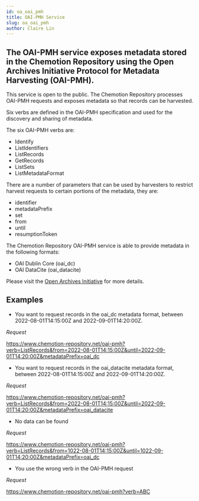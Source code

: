 ```yaml
---
id: oa_oai_pmh
title: OAI-PMH Service
slug: oa_oai_pmh
author: Claire Lin
---
```


## The OAI-PMH service exposes metadata stored in the Chemotion Repository using the Open Archives Initiative Protocol for Metadata Harvesting (OAI-PMH).

This service is open to the public. The Chemotion Repository processes OAI-PMH requests and exposes metadata so that records can be harvested.

Six verbs are defined in the OAI-PMH specification and used for the discovery and sharing of metadata.

The six OAI-PMH verbs are:

- Identify
- ListIdentifiers
- ListRecords
- GetRecords
- ListSets
- ListMetadataFormat

There are a number of parameters that can be used by harvesters to restrict harvest requests to certain portions of the metadata, they are:

- identifier
- metadataPrefix
- set
- from
- until
- resumptionToken

The Chemotion Repository OAI-PMH service is able to provide metadata in the following formats:

- OAI Dublin Core (oai_dc)
- OAI DataCite (oai_datacite)

Please visit the [Open Archives Initiative](https://www.openarchives.org/) for more details.

## Examples

- You want to request records in the oai_dc metadata format, between 2022-08-01T14:15:00Z and 2022-09-01T14:20:00Z.

_Request_

https://www.chemotion-repository.net/oai-pmh?verb=ListRecords&from=2022-08-01T14:15:00Z&until=2022-09-01T14:20:00Z&metadataPrefix=oai_dc

- You want to request records in the oai_datacite metadata format, between 2022-08-01T14:15:00Z and 2022-09-01T14:20:00Z.

_Request_

https://www.chemotion-repository.net/oai-pmh?verb=ListRecords&from=2022-08-01T14:15:00Z&until=2022-09-01T14:20:00Z&metadataPrefix=oai_datacite

- No data can be found

_Request_

https://www.chemotion-repository.net/oai-pmh?verb=ListRecords&from=1022-08-01T14:15:00Z&until=1022-09-01T14:20:00Z&metadataPrefix=oai_dc

- You use the wrong verb in the OAI-PMH request

_Request_

https://www.chemotion-repository.net/oai-pmh?verb=ABC
